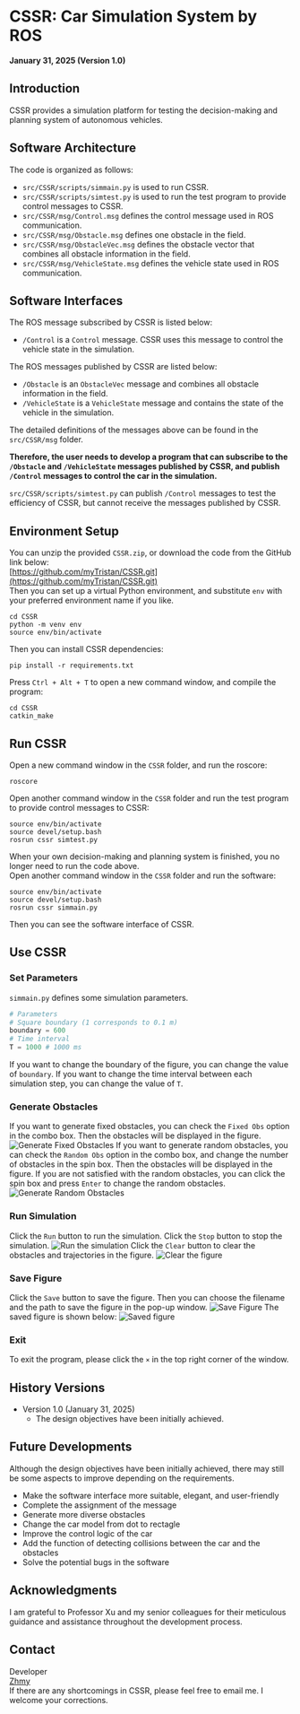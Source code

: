 # CSSR: Car Simulation System by ROS
**January 31, 2025 (Version 1.0)**
## Introduction
CSSR provides a simulation platform for testing the decision-making and planning system of autonomous vehicles.

## Software Architecture
The code is organized as follows:
- `src/CSSR/scripts/simmain.py` is used to run CSSR.
- `src/CSSR/scripts/simtest.py` is used to run the test program to provide control messages to CSSR.
- `src/CSSR/msg/Control.msg` defines the control message used in ROS communication.
- `src/CSSR/msg/Obstacle.msg` defines one obstacle in the field.
- `src/CSSR/msg/ObstacleVec.msg` defines the obstacle vector that combines all obstacle information in the field.
- `src/CSSR/msg/VehicleState.msg` defines the vehicle state used in ROS communication.

## Software Interfaces
The ROS message subscribed by CSSR is listed below:
- `/Control` is a `Control` message. CSSR uses this message to control the vehicle state in the simulation.  

The ROS messages published by CSSR are listed below:
- `/Obstacle` is an `ObstacleVec` message and combines all obstacle information in the field.
- `/VehicleState` is a `VehicleState` message and contains the state of the vehicle in the simulation.

The detailed definitions of the messages above can be found in the `src/CSSR/msg` folder.

**Therefore, the user needs to develop a program that can subscribe to the `/Obstacle` and `/VehicleState` messages published by CSSR, and publish `/Control` messages to control the car in the simulation.**

`src/CSSR/scripts/simtest.py` can publish `/Control` messages to test the efficiency of CSSR, but cannot receive the messages published by CSSR.

## Environment Setup
You can unzip the provided `CSSR.zip`, or download the code from the GitHub link below:
<br>
[https://github.com/myTristan/CSSR.git](https://github.com/myTristan/CSSR.git)
<br>
Then you can set up a virtual Python environment, and substitute `env` with your preferred environment name if you like.
```
cd CSSR
python -m venv env
source env/bin/activate
```
Then you can install CSSR dependencies:
```
pip install -r requirements.txt
```
Press `Ctrl + Alt + T` to open a new command window, and compile the program:
```
cd CSSR
catkin_make
```

## Run CSSR
Open a new command window in the `CSSR` folder, and run the roscore:
```
roscore
```
Open another command window in the `CSSR` folder and run the test program to provide control messages to CSSR:
```
source env/bin/activate
source devel/setup.bash
rosrun cssr simtest.py
```
When your own decision-making and planning system is finished, you no longer need to run the code above.  
Open another command window in the `CSSR` folder and run the software:
```
source env/bin/activate
source devel/setup.bash
rosrun cssr simmain.py
```
Then you can see the software interface of CSSR.

## Use CSSR
### Set Parameters
`simmain.py` defines some simulation parameters.
``` python
# Parameters
# Square boundary (1 corresponds to 0.1 m)
boundary = 600
# Time interval
T = 1000 # 1000 ms
```
If you want to change the boundary of the figure, you can change the value of `boundary`. If you want to change the time interval between each simulation step, you can change the value of `T`.

### Generate Obstacles
If you want to generate fixed obstacles, you can check the `Fixed Obs` option in the combo box. Then the obstacles will be displayed in the figure.
  ![Generate Fixed Obstacles](demos/1.jpg)
If you want to generate random obstacles, you can check the `Random Obs` option in the combo box, and change the number of obstacles in the spin box. Then the obstacles will be displayed in the figure. If you are not satisfied with the random obstacles, you can click the spin box and press `Enter` to change the random obstacles.
  ![Generate Random Obstacles](demos/2.jpg)

### Run Simulation
Click the `Run` button to run the simulation. Click the `Stop` button to stop the simulation. 
![Run the simulation](demos/3.jpg)
Click the `Clear` button to clear the obstacles and trajectories in the figure.
![Clear the figure](demos/4.jpg)

### Save Figure
Click the `Save` button to save the figure. Then you can choose the filename and the path to save the figure in the pop-up window.
![Save Figure](demos/5.jpg)
The saved figure is shown below:
![Saved figure](demos/demo.png)

### Exit
To exit the program, please click the `×` in the top right corner of the window.

## History Versions
- Version 1.0 (January 31, 2025)
  - The design objectives have been initially achieved.

## Future Developments
Although the design objectives have been initially achieved, there may still be some aspects to improve depending on the requirements.
- Make the software interface more suitable, elegant, and user-friendly
- Complete the assignment of the message
- Generate more diverse obstacles
- Change the car model from dot to rectagle
- Improve the control logic of the car
- Add the function of detecting collisions between the car and the obstacles
- Solve the potential bugs in the software

## Acknowledgments
I am grateful to Professor Xu and my senior colleagues for their meticulous guidance and assistance throughout the  development process.

## Contact
Developer<br>
[Zhmy](https://myTristan.github.io/)
<br>
If there are any shortcomings in CSSR, please feel free to email me. I welcome your corrections.
<!-- If there are any shortcomings in my answers, please feel free to email me (zhmy22@mails.tsinghua.edu.cn). I welcome your corrections. -->
